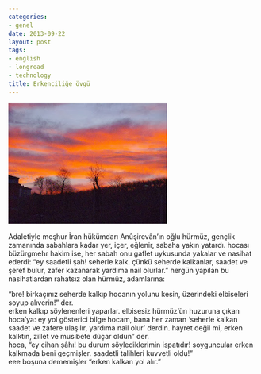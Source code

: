 ```yaml
---
categories:
- genel
date: 2013-09-22
layout: post
tags:
- english
- longread
- technology
title: Erkenciliğe övgü
---
```


  

[![](/images/blogger-image-237342408.jpg)](https://lh5.googleusercontent.com/-350CoTrWiSg/Uj5lSuNs5kI/AAAAAAAAJn0/__A5vYAfAiM/s640/blogger-image-237342408.jpg)

  

  

Adaletiyle meşhur Îran hükümdarı Anûşirevân’ın oğlu hürmüz, gençlik zamanında sabahlara kadar yer, içer, eğlenir, sabaha yakın yatardı. hocası büzürgmehr hakim ise, her sabah onu gaflet uykusunda yakalar ve nasihat ederdi: “ey saadetli şah! seherle kalk. çünkü seherde kalkanlar, saadet ve şeref bulur, zafer kazanarak yardıma nail olurlar.” hergün yapılan bu nasihatlardan rahatsız olan hürmüz, adamlarına:

“bre! birkaçınız seherde kalkıp hocanın yolunu kesin, üzerindeki elbiseleri soyup alıverin!” der.  
erken kalkıp söylenenleri yaparlar. elbisesiz hürmüz’ün huzuruna çıkan hoca’ya: ey yol gösterici bilge hocam, bana her zaman ‘seherle kalkan saadet ve zafere ulaşılır, yardıma nail olur’ derdin. hayret değil mi, erken kalktın, zillet ve musibete dûçar oldun” der.  
hoca, “ey cihan şâhı! bu durum söylediklerimin ispatıdır! soyguncular erken kalkmada beni geçmişler. saadetli talihleri kuvvetli oldu!”  
eee boşuna dememişler “erken kalkan yol alır.”

